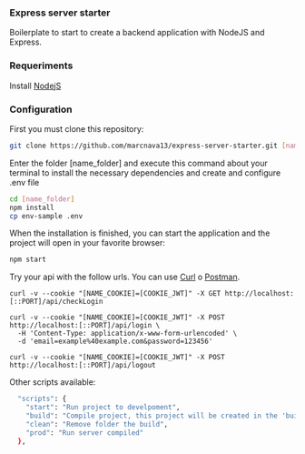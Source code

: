 ### Express server starter

Boilerplate to start to create a backend application with NodeJS and Express.

### Requeriments

Install [NodejS]

### Configuration

First you must clone this repository:

```bash
git clone https://github.com/marcnava13/express-server-starter.git [name_folder]
```

Enter the folder [name_folder] and execute this command about your terminal to install the necessary dependencies and create and configure .env file

```bash
cd [name_folder]
npm install
cp env-sample .env
```

When the installation is finished, you can start the application and the project will open in your favorite browser:

```bash
npm start
```

Try your api with the follow urls. You can use [Curl] o [Postman].

```
curl -v --cookie "[NAME_COOKIE]=[COOKIE_JWT]" -X GET http://localhost:[::PORT]/api/checkLogin
```

```
curl -v --cookie "[NAME_COOKIE]=[COOKIE_JWT]" -X POST http://localhost:[::PORT]/api/login \
  -H 'Content-Type: application/x-www-form-urlencoded' \
  -d 'email=example%40example.com&password=123456'
```

```
curl -v --cookie "[NAME_COOKIE]=[COOKIE_JWT]" -X POST http://localhost:[::PORT]/api/logout
```

Other scripts available:

```bash
  "scripts": {
    "start": "Run project to develpoment",
    "build": "Compile project, this project will be created in the 'build' folder",
    "clean": "Remove folder the build",
    "prod": "Run server compiled"
  },
```

[NodejS]:   https://nodejs.org/en/
[Postman]:   https://www.getpostman.com/
[Curl]:   https://curl.haxx.se/